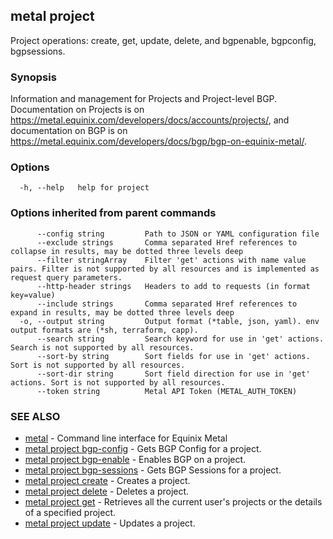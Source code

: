## metal project

Project operations: create, get, update, delete, and bgpenable, bgpconfig, bgpsessions.

### Synopsis

Information and management for Projects and Project-level BGP. Documentation on Projects is on https://metal.equinix.com/developers/docs/accounts/projects/, and documentation on BGP is on https://metal.equinix.com/developers/docs/bgp/bgp-on-equinix-metal/.

### Options

```
  -h, --help   help for project
```

### Options inherited from parent commands

```
      --config string         Path to JSON or YAML configuration file
      --exclude strings       Comma separated Href references to collapse in results, may be dotted three levels deep
      --filter stringArray    Filter 'get' actions with name value pairs. Filter is not supported by all resources and is implemented as request query parameters.
      --http-header strings   Headers to add to requests (in format key=value)
      --include strings       Comma separated Href references to expand in results, may be dotted three levels deep
  -o, --output string         Output format (*table, json, yaml). env output formats are (*sh, terraform, capp).
      --search string         Search keyword for use in 'get' actions. Search is not supported by all resources.
      --sort-by string        Sort fields for use in 'get' actions. Sort is not supported by all resources.
      --sort-dir string       Sort field direction for use in 'get' actions. Sort is not supported by all resources.
      --token string          Metal API Token (METAL_AUTH_TOKEN)
```

### SEE ALSO

* [metal](metal.md)	 - Command line interface for Equinix Metal
* [metal project bgp-config](metal_project_bgp-config.md)	 - Gets BGP Config for a project.
* [metal project bgp-enable](metal_project_bgp-enable.md)	 - Enables BGP on a project.
* [metal project bgp-sessions](metal_project_bgp-sessions.md)	 - Gets BGP Sessions for a project.
* [metal project create](metal_project_create.md)	 - Creates a project.
* [metal project delete](metal_project_delete.md)	 - Deletes a project.
* [metal project get](metal_project_get.md)	 - Retrieves all the current user's projects or the details of a specified project.
* [metal project update](metal_project_update.md)	 - Updates a project.

